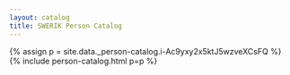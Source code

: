 ```yaml
---
layout: catalog
title: SWERIK Person Catalog
---
```

{% assign p = site.data._person-catalog.i-Ac9yxy2x5ktJ5wzveXCsFQ %}
{% include person-catalog.html p=p %}

